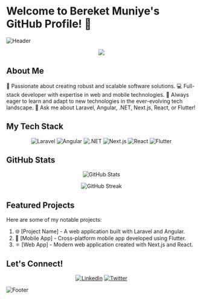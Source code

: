 # Welcome to Bereket Muniye's GitHub Profile! 👋

![Header](https://capsule-render.vercel.app/api?type=waving&color=gradient&height=300&section=header&text=Bereket%20Muniye&fontSize=90)

<p align="center">
  <img src="https://readme-typing-svg.herokuapp.com/?lines=Software+Developer;Full-stack+Expert;Mobile+App+Developer&font=Fira%20Code&center=true&width=380&height=50">
</p>

## About Me

🚀 Passionate about creating robust and scalable software solutions.
💻 Full-stack developer with expertise in web and mobile technologies.
🌱 Always eager to learn and adapt to new technologies in the ever-evolving tech landscape.
💬 Ask me about Laravel, Angular, .NET, Next.js, React, or Flutter!

## My Tech Stack

<p align="center">
  <img src="https://img.shields.io/badge/Laravel-FF2D20?style=for-the-badge&logo=laravel&logoColor=white" alt="Laravel" />
  <img src="https://img.shields.io/badge/Angular-DD0031?style=for-the-badge&logo=angular&logoColor=white" alt="Angular" />
  <img src="https://img.shields.io/badge/.NET-512BD4?style=for-the-badge&logo=dotnet&logoColor=white" alt=".NET" />
  <img src="https://img.shields.io/badge/Next.js-000000?style=for-the-badge&logo=next.js&logoColor=white" alt="Next.js" />
  <img src="https://img.shields.io/badge/React-61DAFB?style=for-the-badge&logo=react&logoColor=black" alt="React" />
  <img src="https://img.shields.io/badge/Flutter-02569B?style=for-the-badge&logo=flutter&logoColor=white" alt="Flutter" />
</p>

## GitHub Stats

<p align="center">
  <img src="https://github-readme-stats.vercel.app/api?username=bereket-muniye&show_icons=true&theme=radical" alt="GitHub Stats" />
</p>

<p align="center">
  <img src="https://github-readme-streak-stats.herokuapp.com/?user=bereket-muniye&theme=radical" alt="GitHub Streak" />
</p>

## Featured Projects

Here are some of my notable projects:

1. 🌐 [Project Name] - A web application built with Laravel and Angular.
2. 📱 [Mobile App] - Cross-platform mobile app developed using Flutter.
3. ⚛️ [Web App] - Modern web application created with Next.js and React.

## Let's Connect!

<p align="center">
  <a href="https://linkedin.com/in/bereket-muniye"><img src="https://img.shields.io/badge/LinkedIn-0077B5?style=for-the-badge&logo=linkedin&logoColor=white" alt="LinkedIn" /></a>
  <a href="https://twitter.com/bereket_muniye"><img src="https://img.shields.io/badge/Twitter-1DA1F2?style=for-the-badge&logo=twitter&logoColor=white" alt="Twitter" /></a>
</p>

![Footer](https://capsule-render.vercel.app/api?type=waving&color=gradient&height=100&section=footer)

